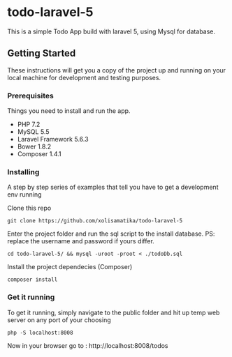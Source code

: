 # todo-laravel-5

This is a simple Todo App build with laravel 5, using Mysql for database.

## Getting Started

These instructions will get you a copy of the project up and running on your local machine for development and testing purposes.

### Prerequisites

Things you need to install and run the app.

* PHP 7.2
* MySQL 5.5
* Laravel Framework 5.6.3
* Bower 1.8.2
* Composer 1.4.1

### Installing

A step by step series of examples that tell you have to get a development env running

Clone this repo

```
git clone https://github.com/xolisamatika/todo-laravel-5
```

Enter the project folder and run the sql script to the install database. PS: replace the username and password if yours differ.

```
cd todo-laravel-5/ && mysql -uroot -proot < ./todoDb.sql
```

Install the project dependecies (Composer)

```
composer install
```

### Get it running

To get it running, simply navigate to the public folder and hit up temp web server on any port of your choosing

```
php -S localhost:8008
```

Now in your browser go to : http://localhost:8008/todos